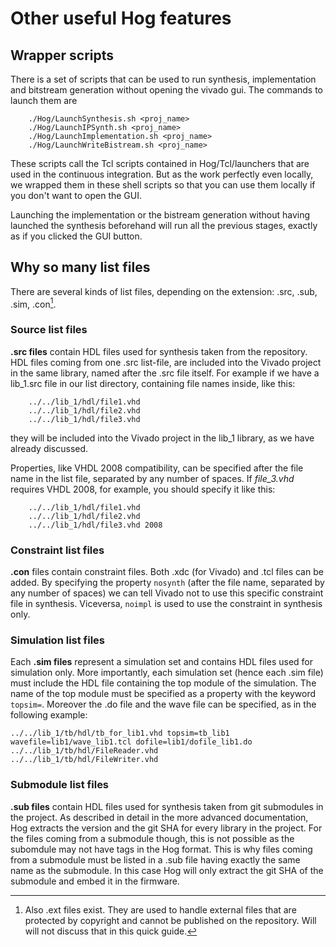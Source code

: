 # Other useful Hog features

## Wrapper scripts

There is a set of scripts that can be used to run synthesis, implementation and bitstream generation without opening the vivado gui. The commands to launch them are

```console
	./Hog/LaunchSynthesis.sh <proj_name>
	./Hog/LaunchIPSynth.sh <proj_name>	
	./Hog/LaunchImplementation.sh <proj_name>
	./Hog/LaunchWriteBistream.sh <proj_name>
```

These scripts call the Tcl scripts contained in Hog/Tcl/launchers that are used in the continuous integration. But as the work perfectly even locally, we wrapped them in these shell scripts so that you can use them locally if you don't want to open the GUI.

Launching the implementation or the bistream generation without having launched the synthesis beforehand will run all the previous stages, exactly as if you clicked the GUI button.

## Why so many list files
There are several kinds of list files, depending on the extension: .src, .sub, .sim, .con[^4].
[^4]: Also .ext files exist. They are used to handle external files that are protected by copyright and cannot be published on the repository. Will will not discuss that in this quick guide.

### Source list files
**.src files** contain HDL files used for synthesis taken from the repository. HDL files coming from one .src list-file, are  included into the Vivado project in the same library, named after the .src file itself. For example if we have a lib_1.src file in our list directory, containing file names inside, like this:

```
    ../../lib_1/hdl/file1.vhd
    ../../lib_1/hdl/file2.vhd
    ../../lib_1/hdl/file3.vhd
```

they will be included into the Vivado project in the lib_1 library, as we have already discussed.

Properties, like VHDL 2008 compatibility, can be specified after the file name in the list file, separated by any number of spaces. If _file_3.vhd_  requires VHDL 2008, for example, you should specify it like this:

```
    ../../lib_1/hdl/file1.vhd 
    ../../lib_1/hdl/file2.vhd
    ../../lib_1/hdl/file3.vhd 2008
```

### Constraint list files
**.con** files contain constraint files. Both .xdc (for Vivado) and .tcl files can be added.
By specifying the property `nosynth` (after the file name, separated by any number of spaces) we can tell Vivado not to use this specific constraint file in synthesis.
Viceversa, `noimpl` is used to use the constraint in synthesis only. 


### Simulation list files
Each **.sim files** represent a simulation set and contains HDL files used for simulation only. More importantly, each simulation set (hence each .sim file) must include the HDL file containing the top module of the simulation. The name of the top module must be specified as a property with the keyword `topsim=`. Moreover the .do file and the wave file can be specified, as in the following example:

```
../../lib_1/tb/hdl/tb_for_lib1.vhd topsim=tb_lib1 wavefile=lib1/wave_lib1.tcl dofile=lib1/dofile_lib1.do
../../lib_1/tb/hdl/FileReader.vhd
../../lib_1/tb/hdl/FileWriter.vhd
```

### Submodule list files
**.sub files** contain HDL files used for synthesis taken from git submodules in the project. As described in detail in the more advanced documentation, Hog extracts the version and the git SHA for every library in the project. For the files coming from a submodule though, this is not possible as the subomdule may not have tags in the Hog format. This is why files coming from a submodule must be listed in a .sub file having exactly the same name as the submodule. In this case Hog will only extract the git SHA of the submodule and embed it in the firmware.
